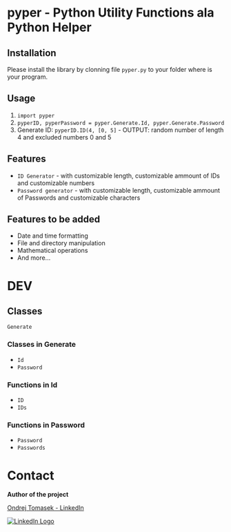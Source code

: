 # pyper - Python Utility Functions ala Python Helper

## Installation

Please install the library by clonning file `pyper.py` to your folder where is your program.

## Usage

1. `import pyper`
2. `pyperID, pyperPassword = pyper.Generate.Id, pyper.Generate.Password`
3. Generate ID: `pyperID.ID(4, [0, 5]` - OUTPUT: random number of length 4 and excluded numbers 0 and 5

## Features

- `ID Generator` - with customizable length, customizable ammount of IDs and customizable numbers
- `Password generator` - with customizable length, customizable ammount of Passwords and customizable characters

## Features to be added

- Date and time formatting
- File and directory manipulation
- Mathematical operations
- And more...

# DEV

## Classes

`Generate`

### Classes in Generate

- `Id`
- `Password`

### Functions in Id

- `ID`
- `IDs`

### Functions in Password

- `Password`
- `Passwords`

# Contact

**Author of the project**

[Ondrej Tomasek - LinkedIn](https://linkedin.com/in/ondrat)

[![LinkedIn Logo](https://store-images.s-microsoft.com/image/apps.31120.9007199266245564.44dc7699-748d-4c34-ba5e-d04eb48f7960.bc4172bd-63f0-455a-9acd-5457f44e4473)](https://linkedin.com/in/ondrat)

